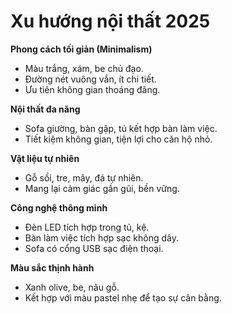 # Xu hướng nội thất 2025

**Phong cách tối giản (Minimalism)**
- Màu trắng, xám, be chủ đạo.
- Đường nét vuông vắn, ít chi tiết.
- Ưu tiên không gian thoáng đãng.

**Nội thất đa năng**
- Sofa giường, bàn gập, tủ kết hợp bàn làm việc.
- Tiết kiệm không gian, tiện lợi cho căn hộ nhỏ.

**Vật liệu tự nhiên**
- Gỗ sồi, tre, mây, đá tự nhiên.
- Mang lại cảm giác gần gũi, bền vững.

**Công nghệ thông minh**
- Đèn LED tích hợp trong tủ, kệ.
- Bàn làm việc tích hợp sạc không dây.
- Sofa có cổng USB sạc điện thoại.

**Màu sắc thịnh hành**
- Xanh olive, be, nâu gỗ.
- Kết hợp với màu pastel nhẹ để tạo sự cân bằng.
